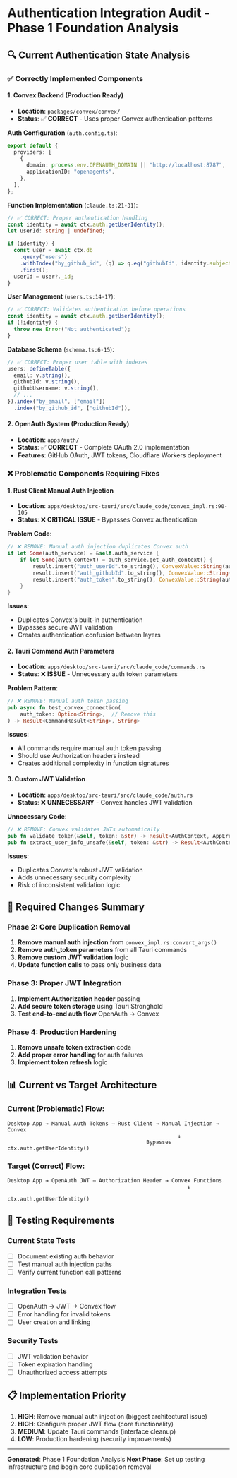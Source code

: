 # Authentication Integration Audit - Phase 1 Foundation Analysis

## 🔍 **Current Authentication State Analysis**

### ✅ **Correctly Implemented Components**

#### **1. Convex Backend (Production Ready)**
- **Location**: `packages/convex/convex/`
- **Status**: ✅ **CORRECT** - Uses proper Convex authentication patterns

**Auth Configuration** (`auth.config.ts`):
```typescript
export default {
  providers: [
    {
      domain: process.env.OPENAUTH_DOMAIN || "http://localhost:8787",
      applicationID: "openagents",
    },
  ],
};
```

**Function Implementation** (`claude.ts:21-31`):
```typescript
// ✅ CORRECT: Proper authentication handling
const identity = await ctx.auth.getUserIdentity();
let userId: string | undefined;

if (identity) {
  const user = await ctx.db
    .query("users")
    .withIndex("by_github_id", (q) => q.eq("githubId", identity.subject))
    .first();
  userId = user?._id;
}
```

**User Management** (`users.ts:14-17`):
```typescript
// ✅ CORRECT: Validates authentication before operations
const identity = await ctx.auth.getUserIdentity();
if (!identity) {
  throw new Error("Not authenticated");
}
```

**Database Schema** (`schema.ts:6-15`):
```typescript
// ✅ CORRECT: Proper user table with indexes
users: defineTable({
  email: v.string(),
  githubId: v.string(),
  githubUsername: v.string(),
  // ...
}).index("by_email", ["email"])
  .index("by_github_id", ["githubId"]),
```

#### **2. OpenAuth System (Production Ready)**
- **Location**: `apps/auth/`
- **Status**: ✅ **CORRECT** - Complete OAuth 2.0 implementation
- **Features**: GitHub OAuth, JWT tokens, Cloudflare Workers deployment

### ❌ **Problematic Components Requiring Fixes**

#### **1. Rust Client Manual Auth Injection** 
- **Location**: `apps/desktop/src-tauri/src/claude_code/convex_impl.rs:90-105`
- **Status**: ❌ **CRITICAL ISSUE** - Bypasses Convex authentication

**Problem Code**:
```rust
// ❌ REMOVE: Manual auth injection duplicates Convex auth
if let Some(auth_service) = &self.auth_service {
    if let Some(auth_context) = auth_service.get_auth_context() {
        result.insert("auth_userId".to_string(), ConvexValue::String(auth_context.user_id.clone()));
        result.insert("auth_githubId".to_string(), ConvexValue::String(auth_context.github_id.clone()));
        result.insert("auth_token".to_string(), ConvexValue::String(auth_context.token.clone()));
    }
}
```

**Issues**:
- Duplicates Convex's built-in authentication
- Bypasses secure JWT validation
- Creates authentication confusion between layers

#### **2. Tauri Command Auth Parameters**
- **Location**: `apps/desktop/src-tauri/src/claude_code/commands.rs`
- **Status**: ❌ **ISSUE** - Unnecessary auth token parameters

**Problem Pattern**:
```rust
// ❌ REMOVE: Manual auth token passing
pub async fn test_convex_connection(
    auth_token: Option<String>,  // Remove this
) -> Result<CommandResult<String>, String>
```

**Issues**:
- All commands require manual auth token passing
- Should use Authorization headers instead
- Creates additional complexity in function signatures

#### **3. Custom JWT Validation**
- **Location**: `apps/desktop/src-tauri/src/claude_code/auth.rs`
- **Status**: ❌ **UNNECESSARY** - Convex handles JWT validation

**Unnecessary Code**:
```rust
// ❌ REMOVE: Convex validates JWTs automatically
pub fn validate_token(&self, token: &str) -> Result<AuthContext, AppError>
pub fn extract_user_info_unsafe(&self, token: &str) -> Result<AuthContext, AppError>
```

**Issues**:
- Duplicates Convex's robust JWT validation
- Adds unnecessary security complexity
- Risk of inconsistent validation logic

## 🔧 **Required Changes Summary**

### **Phase 2: Core Duplication Removal**
1. **Remove manual auth injection** from `convex_impl.rs:convert_args()`
2. **Remove auth_token parameters** from all Tauri commands
3. **Remove custom JWT validation** logic
4. **Update function calls** to pass only business data

### **Phase 3: Proper JWT Integration**
1. **Implement Authorization header** passing
2. **Add secure token storage** using Tauri Stronghold
3. **Test end-to-end auth flow** OpenAuth → Convex

### **Phase 4: Production Hardening**
1. **Remove unsafe token extraction** code
2. **Add proper error handling** for auth failures
3. **Implement token refresh** logic

## 📊 **Current vs Target Architecture**

### **Current (Problematic) Flow**:
```
Desktop App → Manual Auth Tokens → Rust Client → Manual Injection → Convex
                                                      ↓
                                            Bypasses ctx.auth.getUserIdentity()
```

### **Target (Correct) Flow**:
```
Desktop App → OpenAuth JWT → Authorization Header → Convex Functions
                                                         ↓
                                               ctx.auth.getUserIdentity()
```

## 🧪 **Testing Requirements**

### **Current State Tests**
- [ ] Document existing auth behavior
- [ ] Test manual auth injection paths
- [ ] Verify current function call patterns

### **Integration Tests**
- [ ] OpenAuth → JWT → Convex flow
- [ ] Error handling for invalid tokens
- [ ] User creation and linking

### **Security Tests**
- [ ] JWT validation behavior
- [ ] Token expiration handling
- [ ] Unauthorized access attempts

## 📋 **Implementation Priority**

1. **HIGH**: Remove manual auth injection (biggest architectural issue)
2. **HIGH**: Configure proper JWT flow (core functionality)
3. **MEDIUM**: Update Tauri commands (interface cleanup)
4. **LOW**: Production hardening (security improvements)

---

**Generated**: Phase 1 Foundation Analysis
**Next Phase**: Set up testing infrastructure and begin core duplication removal